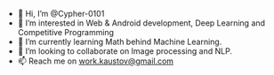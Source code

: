 - 👋 Hi, I’m @Cypher-0101
- 👀 I’m interested in Web & Android development, Deep Learning and Competitive Programming 
- 🌱 I’m currently learning Math behind Machine Learning.
- 💞️ I’m looking to collaborate on Image processing and NLP.
- 📫 Reach me on <work.kaustov@gmail.com>

<!---
Cypher-0101/Cypher-0101 is a ✨ special ✨ repository because its `README.md` (this file) appears on your GitHub profile.
You can click the Preview link to take a look at your changes.
--->
